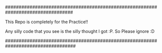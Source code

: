 #################################################################################

This Repo is completely for the Practice!!

Any silly code that you see is the silly thought I got :P. So Please ignore :D

##################################################################################